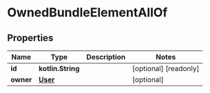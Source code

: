 
# OwnedBundleElementAllOf

## Properties
Name | Type | Description | Notes
------------ | ------------- | ------------- | -------------
**id** | **kotlin.String** |  |  [optional] [readonly]
**owner** | [**User**](User.md) |  |  [optional]



